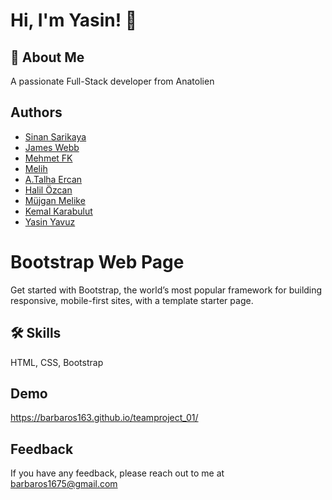 
# Hi, I'm Yasin! 👋


## 🚀 About Me
A passionate Full-Stack developer from Anatolien


## Authors


- [Sinan Sarikaya](https://github.com/sinansarikaya)
- [James Webb](https://github.com/ndryld)
- [Mehmet FK](https://github.com/HaciGustav)
- [Melih](https://github.com/F4372-Melih)
- [A.Talha Ercan](https://github.com/ATErcan)
- [Halil Özcan](https://github.com/H02c4n)
- [Müjgan Melike](https://github.com/mujganmelike)
- [Kemal Karabulut](https://github.com/Kemal-byte)
- [Yasin Yavuz](https://github.com/barbaros163)



# Bootstrap Web Page
Get started with Bootstrap, the world’s most popular framework for building responsive, mobile-first sites, with a template starter page.



## 🛠 Skills
HTML, CSS, Bootstrap


## Demo

https://barbaros163.github.io/teamproject_01/


## Feedback

If you have any feedback, please reach out to me at barbaros1675@gmail.com

